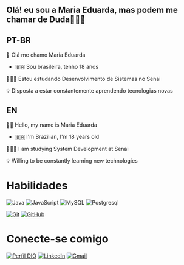 ## Olá! eu sou a Maria Eduarda, mas podem me chamar de Duda👩🏽‍💻

## PT-BR
👋 Olá me chamo Maria Eduarda

- 🇧🇷 Sou brasileira, tenho 18 anos
   
👩🏻‍💻 Estou estudando Desenvolvimento de Sistemas no Senai

💡 Disposta a estar constantemente aprendendo tecnologias novas

## EN
👋🏻 Hello, my name is Maria Eduarda

- 🇧🇷 I'm Brazilian, I'm 18 years old

👩🏻‍💻 I am studying System Development at Senai

💡 Willing to be constantly learning new technologies

# Habilidades
![Java](https://img.shields.io/badge/Java-000?style=for-the-badge&logo=java)
![JavaScript](https://img.shields.io/badge/JavaScript-000?style=for-the-badge&logo=javascript)
![MySQL](https://img.shields.io/badge/MySQL-000?style=for-the-badge&logo=MySQL)
![Postgresql](https://img.shields.io/badge/Postgresql-000?style=for-the-badge&logo=Postgresql)

[![Git](https://img.shields.io/badge/Git-000?style=for-the-badge&logo=git&logoColor=E94D5F)](https://git-scm.com/doc) 
[![GitHub](https://img.shields.io/badge/GitHub-000?style=for-the-badge&logo=github&logoColor=30A3DC)](https://docs.github.com/)

# Conecte-se comigo
[![Perfil DIO](https://img.shields.io/badge/-Meu%20Perfil%20na%20DIO-4B0082?style=for-the-badge)](https://web.dio.me/users/mariaeduardafigueiredo04?tab=achievements&page=1)
[![LinkedIn](https://img.shields.io/badge/-LinkedIn-0000FF?style=for-the-badge&logo=linkedin&logoColor=000F)](https://www.linkedin.com/in/maria-eduarda-figueiredo2023/)
[![Gmail](https://img.shields.io/badge/-Gmail-333333?style=for-the-badge&logo=Gmail-Gmail&logoColor=)](mailto:mariaeduardaprogramadora23@gmail.com)
